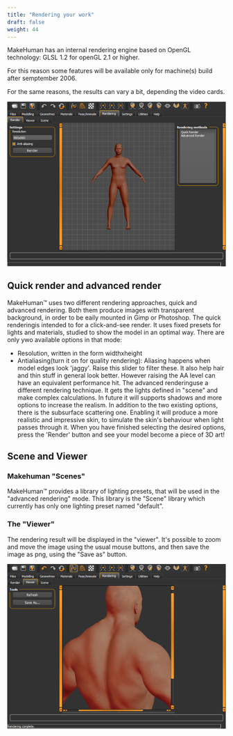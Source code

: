 ```yaml
---
title: "Rendering your work"
draft: false
weight: 44
---
```


MakeHuman has an internal rendering engine based on OpenGL technology: GLSL 1.2 for openGL 2.1 or higher.

For this reason some features will be available only for machine(s) build after semptember 2006.
  
For the same reasons, the results can vary a bit, depending the video cards.



![render_0.png](render_0.png)



## Quick render and advanced render

MakeHuman™ uses two different rendering approaches, quick and advanced rendering. Both them produce images with transparent background, in order to be eaily mounted in Gimp or Photoshop.
The quick renderingis intended to for a click-and-see render. It uses fixed presets for lights and materials, studied to show the model in an optimal way. There are only ywo available options in that mode:
* Resolution, written in the form widthxheight
* Antialiasing(turn it on for quality rendering):  Aliasing happens when model edges look 'jaggy'. Raise this slider to filter these. It also help hair and thin stuff in general look better. However raising the AA level can have an equivalent performance hit.
The advanced renderinguse a different rendering technique. It gets the lights defined in "scene" and make complex calculations. In future it will supports shadows and more options to increase the realism.
In addition to the two existing options, there is the subsurface scattering one. Enabling it will produce a more realistic and impressive skin, to simulate the skin's behaviour when light passes through it.
When you have finished selecting the desired options, press the 'Render' button and see your model become a piece of 3D art!


## Scene and Viewer

### Makehuman "Scenes"

MakeHuman™ provides a library of lighting presets, that will be used in the "advanced rendering" mode. This library is the "Scene" library which currently has only one lighting preset named "default".

### The "Viewer"

The rendering result will be displayed in the "viewer". It's possible to zoom and move the image using the usual mouse buttons, and then save the image as png, using the "Save as" button.



![viewer_0.png](viewer_0.png)

